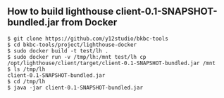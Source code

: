 ## How to build lighthouse client-0.1-SNAPSHOT-bundled.jar from Docker

```
$ git clone https://github.com/y12studio/bkbc-tools
$ cd bkbc-tools/project/lighthouse-docker
$ sudo docker build -t test/lh .
$ sudo docker run -v /tmp/lh:/mnt test/lh cp /opt/lighthouse/client/target/client-0.1-SNAPSHOT-bundled.jar /mnt
$ ls /tmp/lh
client-0.1-SNAPSHOT-bundled.jar
$ cd /tmp/lh
$ java -jar client-0.1-SNAPSHOT-bundled.jar
```

